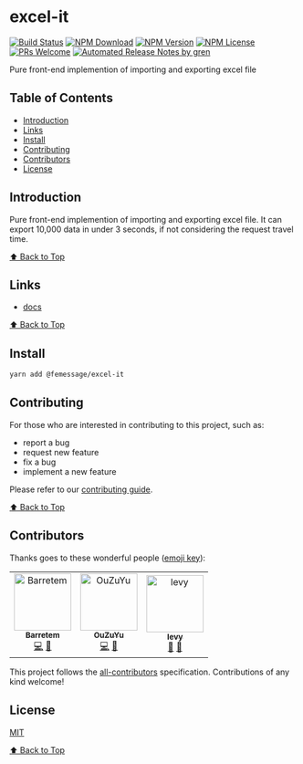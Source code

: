 # excel-it

[![Build Status](https://badgen.net/travis/FEMessage/excel-it/master)](https://travis-ci.com/FEMessage/excel-it)
[![NPM Download](https://badgen.net/npm/dm/@femessage/excel-it)](https://www.npmjs.com/package/@femessage/excel-it)
[![NPM Version](https://badgen.net/npm/v/@femessage/excel-it)](https://www.npmjs.com/package/@femessage/excel-it)
[![NPM License](https://badgen.net/npm/license/@femessage/excel-it)](https://github.com/FEMessage/excel-it/blob/master/LICENSE)
[![PRs Welcome](https://img.shields.io/badge/PRs-welcome-brightgreen.svg)](https://github.com/FEMessage/excel-it/pulls)
[![Automated Release Notes by gren](https://img.shields.io/badge/%F0%9F%A4%96-release%20notes-00B2EE.svg)](https://github-tools.github.io/github-release-notes/)

Pure front-end implemention of importing and exporting excel file

## Table of Contents

* [Introduction](#introduction)
* [Links](#links)
* [Install](#install)
* [Contributing](#contributing)
* [Contributors](#contributors)
* [License](#license)

## Introduction

Pure front-end implemention of importing and exporting excel file. It can export 10,000 data in under 3 seconds, if not considering the request travel time.

[⬆ Back to Top](#table-of-contents)

## Links

* [docs](https://FEMessage.github.io/excel-it/)

[⬆ Back to Top](#table-of-contents)

## Install

```sh
yarn add @femessage/excel-it
```

## Contributing

For those who are interested in contributing to this project, such as:

* report a bug
* request new feature
* fix a bug
* implement a new feature

Please refer to our [contributing guide](https://github.com/FEMessage/.github/blob/master/CONTRIBUTING.md).

[⬆ Back to Top](#table-of-contents)

## Contributors

Thanks goes to these wonderful people ([emoji key](https://allcontributors.org/docs/en/emoji-key)):

<!-- ALL-CONTRIBUTORS-LIST:START - Do not remove or modify this section -->

<!-- prettier-ignore -->
<table><tr><td align="center"><a href="https://github.com/Barretem"><img src="https://avatars2.githubusercontent.com/u/47966933?v=4" width="100px;" alt="Barretem"/><br /><sub><b>Barretem</b></sub></a><br /><a href="https://github.com/FEMessage/excel-it/commits?author=Barretem" title="Code">💻</a> <a href="https://github.com/FEMessage/excel-it/commits?author=Barretem" title="Documentation">📖</a></td><td align="center"><a href="http://67.216.223.155/resume/"><img src="https://avatars3.githubusercontent.com/u/26338853?v=4" width="100px;" alt="OuZuYu"/><br /><sub><b>OuZuYu</b></sub></a><br /><a href="https://github.com/FEMessage/excel-it/commits?author=OuZuYu" title="Code">💻</a> <a href="https://github.com/FEMessage/excel-it/commits?author=OuZuYu" title="Documentation">📖</a></td><td align="center"><a href="http://levy.work"><img src="https://avatars3.githubusercontent.com/u/9384365?v=4" width="100px;" alt="levy"/><br /><sub><b>levy</b></sub></a><br /><a href="#review-levy9527" title="Reviewed Pull Requests">👀</a> <a href="#ideas-levy9527" title="Ideas, Planning, & Feedback">🤔</a></td></tr></table>

<!-- ALL-CONTRIBUTORS-LIST:END -->

This project follows the [all-contributors](https://github.com/all-contributors/all-contributors) specification. Contributions of any kind welcome!

## License

[MIT](./LICENSE)

[⬆ Back to Top](#table-of-contents)
